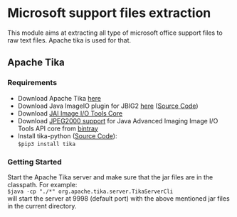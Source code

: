 # Microsoft support files extraction
This module aims at extracting all type of microsoft office support files to raw text files. Apache tika is used for that.

## Apache Tika 
### Requirements
* Download Apache Tika [here](https://tika.apache.org/download.html "Download Link for Apache Tika")
* Download Java ImageIO plugin for JBIG2 [here](http://search.maven.org/#search%7Cga%7C1%7Clevigo-jbig2-imageio) ([Source Code](https://github.com/levigo/jbig2-imageio/tree/levigo-jbig2-imageio-2.0))
* Download [JAI Image I/O Tools Core](https://github.com/jai-imageio/jai-imageio-core/releases)
* Download [JPEG2000 support](https://github.com/jai-imageio/jai-imageio-jpeg2000) for Java Advanced Imaging Image I/O Tools API core from [bintray](https://bintray.com/jai-imageio/maven/jai-imageio-jpeg2000#files/com/github/jai-imageio/jai-imageio-jpeg2000/1.3.0)
* Install tika-python ([Source Code](https://github.com/chrismattmann/tika-python)):    
`$pip3 install tika`

### Getting Started
Start the Apache Tika server and make sure that the jar files are in the classpath. For example:               
`$java -cp "./*" org.apache.tika.server.TikaServerCli`     
will start the server at 9998 (default port) with the above mentioned jar files in the current directory.     


